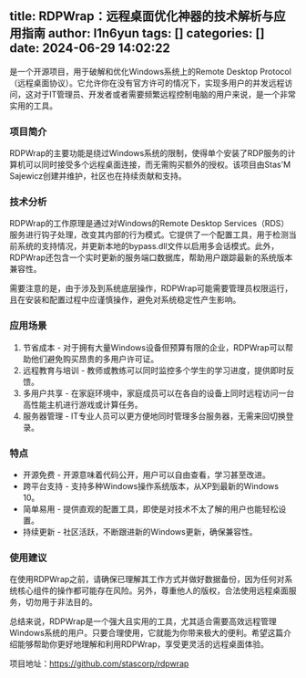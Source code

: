title: RDPWrap：远程桌面优化神器的技术解析与应用指南
author: l1n6yun
tags: []
categories: []
date: 2024-06-29 14:02:22
---
是一个开源项目，用于破解和优化Windows系统上的Remote Desktop Protocol（远程桌面协议）。它允许你在没有官方许可的情况下，实现多用户的并发远程访问，这对于IT管理员、开发者或者需要频繁远程控制电脑的用户来说，是一个非常实用的工具。

### 项目简介

RDPWrap的主要功能是绕过Windows系统的限制，使得单个安装了RDP服务的计算机可以同时接受多个远程桌面连接，而无需购买额外的授权。该项目由Stas'M Sajewicz创建并维护，社区也在持续贡献和支持。

### 技术分析

RDPWrap的工作原理是通过对Windows的Remote Desktop Services（RDS）服务进行钩子处理，改变其内部的行为模式。它提供了一个配置工具，用于检测当前系统的支持情况，并更新本地的bypass.dll文件以启用多会话模式。此外，RDPWrap还包含一个实时更新的服务端口数据库，帮助用户跟踪最新的系统版本兼容性。

需要注意的是，由于涉及到系统底层操作，RDPWrap可能需要管理员权限运行，且在安装和配置过程中应谨慎操作，避免对系统稳定性产生影响。

### 应用场景

1. 节省成本 - 对于拥有大量Windows设备但预算有限的企业，RDPWrap可以帮助他们避免购买昂贵的多用户许可证。 
2. 远程教育与培训 - 教师或教练可以同时监控多个学生的学习进度，提供即时反馈。 
3. 多用户共享 - 在家庭环境中，家庭成员可以在各自的设备上同时远程访问一台高性能主机进行游戏或计算任务。 
4. 服务器管理 - IT专业人员可以更方便地同时管理多台服务器，无需来回切换登录。

### 特点

- 开源免费 - 开源意味着代码公开，用户可以自由查看，学习甚至改进。
- 跨平台支持 - 支持多种Windows操作系统版本，从XP到最新的Windows 10。
- 简单易用 - 提供直观的配置工具，即使是对技术不太了解的用户也能轻松设置。
- 持续更新 - 社区活跃，不断跟进新的Windows更新，确保兼容性。

### 使用建议

在使用RDPWrap之前，请确保已理解其工作方式并做好数据备份，因为任何对系统核心组件的操作都可能存在风险。另外，尊重他人的版权，合法使用远程桌面服务，切勿用于非法目的。

总结来说，RDPWrap是一个强大且实用的工具，尤其适合需要高效远程管理Windows系统的用户。只要合理使用，它就能为你带来极大的便利。希望这篇介绍能够帮助你更好地理解和利用RDPWrap，享受更灵活的远程桌面体验。

项目地址：https://github.com/stascorp/rdpwrap

